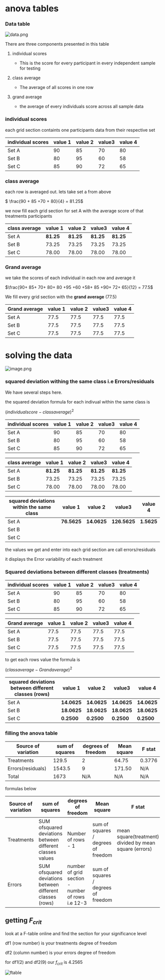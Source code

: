 # anova tables

### Data table
![data.png](data.png)

There are three components presented in this table

1. individual scores
    - This is the score for every participant in every independent sample for testing

2. class average
    - The average of all scores in one row

3. grand average
    - the average of every individuals score across all sample data

### individual scores

each grid section containts one participants data from their respective set

|individual scores|value 1|value 2|value3|value 4|
|--|--|--|--|--|
|Set A|90|85|70|80|
|Set B|80|95|60|58|
|Set C|85|90|72|65|

### class average

each row is averaged out. lets take set a from above

$ \frac{90 + 85 +70 + 80}{4} = 81.25$ 

we now fill each grid section for set A with the average score of that treatments participants

|class average |value 1|value 2|value3|value 4|
|--|--|--|--|--|
|Set A|**81.25**|**81.25**|**81.25**|**81.25**|
|Set B|73.25|73.25|73.25|73.25|
|Set C|78.00|78.00|78.00|78.00|

### Grand average

we take the scores of each individual in each row and average it

$\frac{90+	85+	70+	80+
80	+95	+60	+58+
85	+90+	72+	65}{12} = 77.5$

We fill every grid section with the **grand average** (77.5)

|Grand average|value 1|value 2|value3|value 4|
|--|--|--|--|--|
|Set A|77.5|77.5|77.5|77.5|
|Set B|77.5|77.5|77.5|77.5|
|Set C|77.5|77.5|77.5|77.5|

# solving the data

![image.png](image.png)

### squared deviation withing the same class i.e Errors/residuals

We have several steps here.

the squared deviation formula for each indivual within the same class is

${(individual score - class average)}^2$

|individual scores|value 1|value 2|value3|value 4|
|--|--|--|--|--|
|Set A|90|85|70|80| 
|Set B|80|95|60|58|
|Set C|85|90|72|65|

|class average |value 1|value 2|value3|value 4|
|--|--|--|--|--|
|Set A|**81.25**|**81.25**|**81.25**|**81.25**|
|Set B|73.25|73.25|73.25|73.25|
|Set C|78.00|78.00|78.00|78.00|

|squared deviations within the same class |value 1|value 2|value3|value 4|
|--|--|--|--|--|
|Set A|**76.5625**|**14.0625**|**126.5625**|**1.5625**|
|Set B|||||
|Set C|||||

the values we get and enter into each grid section are call errors/residuals 

it displays the Error variability of each treatment

### Squared deviations between different classes (treatments)

|individual scores|value 1|value 2|value3|value 4|
|--|--|--|--|--|
|Set A|90|85|70|80| 
|Set B|80|95|60|58|
|Set C|85|90|72|65|

|Grand average|value 1|value 2|value3|value 4|
|--|--|--|--|--|
|Set A|77.5|77.5|77.5|77.5|
|Set B|77.5|77.5|77.5|77.5|
|Set C|77.5|77.5|77.5|77.5|

to get each rows value the formula is

$(class average - Grand average)^2$

|squared deviations between different classes (rows) |value 1|value 2|value3|value 4|
|--|--|--|--|--|
|Set A|**14.0625**|**14.0625**|**14.0625**|**14.0625**|
|Set B|**18.0625**|**18.0625**|**18.0625**|**18.0625**|
|Set C|**0.2500**|**0.2500**|**0.2500**|**0.2500**|

### filling the anova table

|Source of variation|sum of squares|degrees of freedom|Mean square|F stat|
|--|--|--|--|--|
|Treatments|129.5|2|64.75|0.3776|
|Errors(residuals)|1543.5|9|171.50|N/A|
|Total|1673|N/A|N/A|N/A|

formulas below

|Source of variation|sum of squares|degrees of freedom|Mean square|F stat|
|--|--|--|--|--|
|Treatments|SUM ofsquared deviations between different classes values | Number of rows - 1| sum of squares / degrees of freedom| mean square(treatment) divided by mean square (errors)|
|Errors|SUM ofsquared deviations between different classes (rows)| number of grid section - number of rows i.e 12-3| sum of squares / degrees of freedom||

## getting $F_{crit}$

look at a F-table online and find the section for your significance level



df1 (row  number) is your treatments degree of freedom

df2 (column number) is your errors degree of freedom

for df1(2) and df2(9) our $f_{crit}$ is 4.2565

![ftable](ftable.png)

